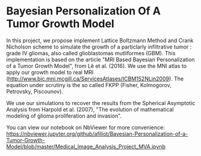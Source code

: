 # Bayesian Personalization Of A Tumor Growth Model

In this project, we propose implement Lattice Boltzmann Method and Crank Nicholson scheme to simulate the growth of a particlarly infiltrative tumor : grade IV gliomas, also called glioblastomas mutliformes (GBM). This implementation is based on the article "MRI Based Bayesian Personalization of a Tumor Growth Model", from Lê et al. (2016). We use the MNI atlas to apply our growth model to real MRI (http://www.bic.mni.mcgill.ca/ServicesAtlases/ICBM152NLin2009). The equation under scrutiny is the so called FKPP (Fisher, Kolmogorov, Petrovsky, Piscounov).

We use our simulations to recover the results from the Spherical Asymptotic Analysis from Harpold et al. (2007), "The evolution of mathematical modeling of glioma proliferation and invasion".

You can view our notebook on NbViewer for more convenience: 
https://nbviewer.jupyter.org/github/afiliot/Bayesian-Personalization-of-a-Tumor-Growth-Model/blob/master/Medical_Image_Analysis_Project_MVA.ipynb
